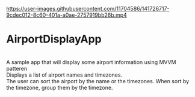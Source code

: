

https://user-images.githubusercontent.com/11704586/141726717-9cdec012-8c60-401a-a0ae-2757919bb26b.mp4

# AirportDisplayApp
</br>
A sample app that will display some airport information using MVVM patteren
</br>
Displays a list of airport names and timezones. 
</br>
The user can sort the airport by the name or the timezones. When sort by the timezone, group them by the timezone.
